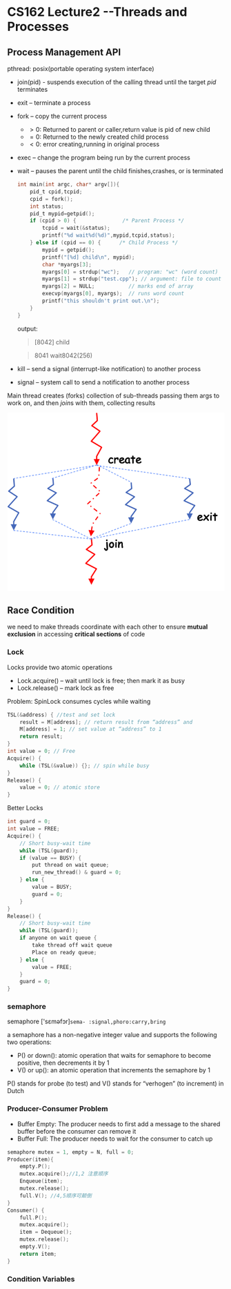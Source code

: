# CS162 Lecture2 --Threads and Processes

## Process Management API
pthread: posix(portable operating system interface)
- join(pid) - suspends execution of the calling thread until the target *pid* terminates 
- exit – terminate a process
- fork – copy the current process
    - $>0$: Returned to parent or caller,return value is pid of new child
    - $=0$: Returned to the newly created child process
    - $<0$: error creating,running in original process
- exec – change the program being run by the current process
- wait –  pauses the parent until the child finishes,crashes, or is terminated
    ```c
    int main(int argc, char* argv[]){
        pid_t cpid,tcpid;
        cpid = fork();
        int status;
        pid_t mypid=getpid();
        if (cpid > 0) {               /* Parent Process */
            tcpid = wait(&status);
            printf("%d wait%d(%d)",mypid,tcpid,status);
        } else if (cpid == 0) {      /* Child Process */
            mypid = getpid();
            printf("[%d] child\n", mypid);
            char *myargs[3];
            myargs[0] = strdup("wc");   // program: "wc" (word count)
            myargs[1] = strdup("test.cpp"); // argument: file to count
            myargs[2] = NULL;           // marks end of array
            execvp(myargs[0], myargs);  // runs word count
            printf("this shouldn't print out.\n");
        }
    }
    ```
    output:

    > [8042] child

    > 8041 wait8042(256)
- kill – send a signal (interrupt-like notification) to another process
- signal – system call to send a notification to another process


Main thread creates (forks) collection of sub-threads passing them args to work on, and then *join*s with them, collecting results

![20220120162550](https://raw.githubusercontent.com/zxc2012/image/main/20220120162550.png)

## Race Condition

we need to make threads coordinate with each other to ensure **mutual exclusion** in accessing **critical sections** of code

### Lock

Locks provide two atomic operations

- Lock.acquire() – wait until lock is free; then mark it as busy
- Lock.release() – mark lock as free

Problem: SpinLock consumes cycles while waiting

```cpp
TSL(&address) { //test and set lock 
    result = M[address]; // return result from “address” and
    M[address] = 1; // set value at “address” to 1
    return result;
}
int value = 0; // Free
Acquire() {
    while (TSL(&value)) {}; // spin while busy
}
Release() {
    value = 0; // atomic store
}
```

Better Locks

```cpp
int guard = 0;
int value = FREE;
Acquire() {
    // Short busy-wait time
    while (TSL(guard));
    if (value == BUSY) {
        put thread on wait queue;
        run_new_thread() & guard = 0;
    } else {
        value = BUSY;
        guard = 0;
    }
}
Release() {
    // Short busy-wait time
    while (TSL(guard));
    if anyone on wait queue {
        take thread off wait queue
        Place on ready queue;
    } else {
        value = FREE;
    }
    guard = 0;
}
```

### semaphore

semaphore ['sɛməfɔr]`sema- :signal,phoro:carry,bring`

a semaphore has a non-negative integer value and supports the following two operations:
- P() or down(): atomic operation that waits for semaphore to become positive, then decrements it by 1
- V() or up(): an atomic operation that increments the semaphore by 1

P() stands for probe (to test) and V() stands for “verhogen” (to increment) in Dutch

### Producer-Consumer Problem

- Buffer Empty: The producer needs to first add a message to the shared buffer before the consumer can remove it
- Buffer Full: The producer needs to wait for the consumer to catch up

```cpp
semaphore mutex = 1, empty = N, full = 0;
Producer(item){
    empty.P();
    mutex.acquire();//1,2 注意顺序
    Enqueue(item);
    mutex.release();
    full.V(); //4,5顺序可颠倒
}
Consumer() {
    full.P();
    mutex.acquire();
    item = Dequeue();
    mutex.release();
    empty.V();
    return item;
}
```

### Condition Variables